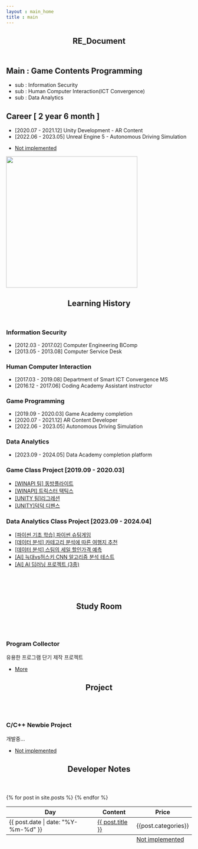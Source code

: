 ```yaml
---
layout : main_home
title : main
---
```


<!-- Section resume  -->
<section id="banner">
	<div class="content">
		<header>
			<h1>RE_Document</h1>
		</header>
		<h2> Main : Game Contents Programming </h2>
		<ul>
			<li> sub : Information Security</li>
			<li> sub : Human Computer Interaction(ICT Convergence)</li>
			<li> sub : Data Analytics</li>
		</ul>		
		<h2> Career [ 2 year 6 month ] </h2>
		<ul>
			<li> [2020.07 - 2021.12] Unity Development  - AR Content</li>
			<li> [2022.06 - 2023.05] Unreal Engine 5 - Autonomous Driving Simulation</li>
		</ul>		
		<ul class="actions">
			<li><a href="#" class="button big">Not implemented</a></li>
		</ul>
	</div>
	<span class="image object">
		<img src="{{site.user_img}}" style="width: 356px; height:356px;" alt="" />
	</span>
</section>
<!-- Section History -->
<section id="history">
	<header class="major">
		<h2>Learning History </h2>
	</header>
	<div class="features">
		<article>
			<div class="content">
				<!-- Information Security -->
				<h3>Information Security</h3>
				<ul>
					<li>[2012.03 - 2017.02] Computer Engineering BComp </li>
					<li>[2013.05 - 2013.08] Computer Service Desk </li>
				</ul>
				<!-- Human Computer Interaction -->
				<h3>Human Computer Interaction</h3>
				<ul>
					<li>[2017.03 - 2019.08] Department of Smart ICT Convergence MS
					 </li>
					<li>[2016.12 - 2017.06] Coding Academy Assistant instructor </li>
				</ul>
				<!-- Game Programming -->
				<h3>Game Programming</h3>
				<ul>
					<li>[2019.09 - 2020.03] Game Academy completion</li>
					<li>[2020.07 - 2021.12] AR Content Developer</li>
					<li>[2022.06 - 2023.05] Autonomous Driving Simulation</li>
				</ul>
				<!-- Data Analytics -->
				<h3>Data Analytics</h3>
				<ul>
					<li>[2023.09 - 2024.05] Data Academy completion platform </li>
				</ul>
			</div>
		</article>
		<article>
			<div class="content">
				<!-- Game Programming -->
				<h3>Game Class Project [2019.09 - 2020.03]</h3>
				<ul>
					<li><a href="{{site.url}}/portfolio_Game\동방플라이트.pdf">[WINAPI 팀] 동방플라이트</a></li>
					<li><a href="{{site.url}}/portfolio_Game\트릭스터 택틱스 기술문서.pdf">[WINAPI] 트릭스터 택틱스</a></li>
					<li><a href="{{site.url}}/portfolio_Game\리그레션 기술문서.pdf">[UNITY 팀]리그레션</a></li>
					<li><a href="{{site.url}}/portfolio_Game\덕덕 디펜스 기술문서.pdf">[UNITY]덕덕 디펜스</a></li>
				</ul>
				<!-- Data Analytics -->
				<h3>Data Analytics Class Project [2023.09 - 2024.04]</h3>
				<ul>
					<li><a href="{{site.url}}/portfolio_Artficial_Intelligence\파이썬 슈팅게임 - 몬스터를 찾아서.pdf">[파이썬 기초 학습] 파이썬 슈팅게임</a></li>
					<li><a href="{{site.url}}/portfolio_Artficial_Intelligence\카테고리 분석에 따른 여행지 추천.pdf">[데이터 분석] 카테고리 분석에 따른 여행지 추천</a></li>
					<li><a href="{{site.url}}/portfolio_Artficial_Intelligence\스팀의 세일 할인가격 예측.pdf">[데이터 분석] 스팀의 세일 할인가격 예측</a></li>
					<li><a href="{{site.url}}/portfolio_Artficial_Intelligence\늑대vs허스키 CNN 알고리즘 분석 테스트.pdf">[AI] 늑대vs허스키 CNN 알고리즘 분석 테스트</a></li>
					<li><a href="{{site.url}}/portfolio_Artficial_Intelligence\AI 딥러닝 프로젝트.pdf">[AI] AI 딥러닝 프로젝트 (3종)</a></li>
				</ul>
				<p><br/></p>
				<p><br/></p>
			</div>
		</article>
	</div>
</section>
<!-- Section Portfolio-->
<section id="room">
	<header class="major">
		<h2>Study Room</h2>
	</header>
	<div class="posts">
		<article>
			<a href="#" class="image"><img src="images/pic01.jpg" alt="" /></a>
			<h3>Program Collector</h3>
			<p>유용한 프로그램 단기 제작 프로젝트</p>
			<ul class="actions">
				<li><a href="study" class="button">More</a></li>
			</ul>
		</article>
		<!-- 복붙용 -->
		<!--
		<article>
			<a href="#" class="image"><img src="images/pic01.jpg" alt="" /></a>
			<h3>Program Collector</h3>
			<p>유용한 프로그램 단기 제작 프로젝트</p>
			<ul class="actions">
				<li><a href="study" class="button">More</a></li>
			</ul>
		</article>
		-->
	</div>
</section>
<!-- Section project-->
<section id="project">
	<header class="major">
		<h2>Project</h2>
	</header>
	<div class="posts">
		<article>
			<a href="#" class="image"><img src="images/pic01.jpg" alt="" /></a>
			<h3>C/C++ Newbie Project</h3>
			<p>개발중...</p>
			<ul class="actions">
				<li><a href="#" class="button">Not implemented</a></li>
			</ul>
		</article>
		<!--
		<article>
			<a href="#" class="image"><img src="images/pic02.jpg" alt="" /></a>
			<h3>WINAPI Newbie Project</h3>
			<p>개발중...</p>
			<ul class="actions">
				<li><a href="#" class="button">More</a></li>
			</ul>
		</article>
		-->
	</div>
</section>
<!-- Develop Note -->
<section id="develop_note">
	<header class="major">
		<h2>Developer Notes</h2>
	</header>
	<div class="table-wrapper">
		<table>
			<thead>
				<tr>
					<th>Day</th>
					<th>Content</th>
					<th>Price</th>
				</tr>
			</thead>
			<tbody>
				{% for post in site.posts %}
				<tr>
					<td>{{ post.date | date: "%Y-%m-%d" }}</td>
					<td><a href="{{ post.url }}">{{ post.title }}</a></td>
					<td>{{post.categories}}</td>
				</tr>
				{% endfor %}
			</tbody>
			<tfoot>
				<tr>
					<td colspan="2"></td>
					<td><a href="#" class="button">Not implemented</a></td>
				</tr>
			</tfoot>
		</table>
	</div>
</section>
